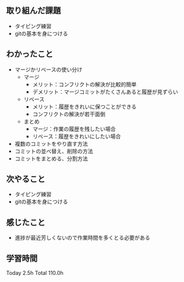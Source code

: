 ## 取り組んだ課題
- タイピング練習
- gitの基本を身につける
## わかったこと
- マージかリベースの使い分け
  - マージ
    - メリット：コンフリクトの解決が比較的簡単
    - デメリット：マージコミットがたくさんあると履歴が見ずらい
  - リベース
    - メリット：履歴をきれいに保つことができる
    - コンフリクトの解決が若干面倒
  - まとめ
    - マージ：作業の履歴を残したい場合
    - リベース：履歴をきれいにしたい場合
- 複数のコミットをやり直す方法
- コミットの並べ替え、削除の方法
- コミットをまとめる、分割方法
## 次やること
- タイピング練習
- gitの基本を身につける
## 感じたこと
- 進捗が最近芳しくないので作業時間を多くとる必要がある
## 学習時間
Today 2.5h Total 110.0h
